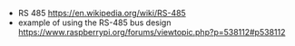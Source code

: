- RS 485 https://en.wikipedia.org/wiki/RS-485
- example of using the RS-485 bus design https://www.raspberrypi.org/forums/viewtopic.php?p=538112#p538112
